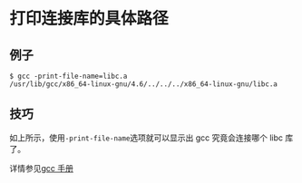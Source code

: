 # 打印连接库的具体路径

## 例子

    $ gcc -print-file-name=libc.a
    /usr/lib/gcc/x86_64-linux-gnu/4.6/../../../x86_64-linux-gnu/libc.a

## 技巧

如上所示，使用`-print-file-name`选项就可以显示出 gcc 究竟会连接哪个 libc 库了。

详情参见[gcc 手册](https://gcc.gnu.org/onlinedocs/gcc/Developer-Options.html#index-print-file-name)
